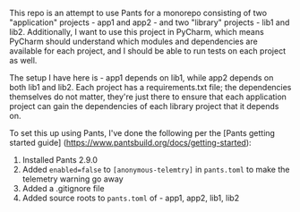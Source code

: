 This repo is an attempt to use Pants for a monorepo consisting of two "application" projects - app1
and app2 - and two "library" projects - lib1 and lib2. Additionally, I want to use this project in
PyCharm, which means PyCharm should understand which modules and dependencies are available for 
each project, and I should be able to run tests on each project as well. 

The setup I have here is - app1 depends on lib1, while app2 depends on both lib1 and lib2. Each 
project has a requirements.txt file; the dependencies themselves do not matter, they're just there 
to ensure that each application project can gain the dependencies of each library project that it 
depends on.

To set this up using Pants, I've done the following per the [Pants getting started guide]
(https://www.pantsbuild.org/docs/getting-started):

1. Installed Pants 2.9.0
2. Added `enabled=false` to `[anonymous-telemtry]` in `pants.toml` to make the telemetry warning 
   go away
3. Added a .gitignore file 
4. Added source roots to `pants.toml` of - app1, app2, lib1, lib2